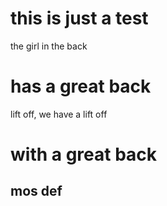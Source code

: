 # this is just a test
the girl in the back
# has a great back
lift off, we have a lift off

# with a great back

## mos def